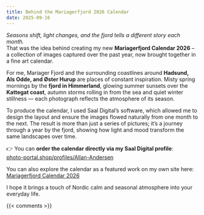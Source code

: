 ```yaml
---
title: Behind the Mariagerfjord 2026 Calendar
date: 2025-09-16
---
```

*Seasons shift, light changes, and the fjord tells a different story each month.*  
That was the idea behind creating my new **Mariagerfjord Calendar 2026** – a collection of images captured over the past year, now brought together in a fine art calendar.  

<!--more-->  

For me, Mariager Fjord and the surrounding coastlines around **Hadsund, Als Odde, and Øster Hurup** are places of constant inspiration. Misty spring mornings by the **fjord in Himmerland**, glowing summer sunsets over the **Kattegat coast**, autumn storms rolling in from the sea and quiet winter stillness — each photograph reflects the atmosphere of its season.  

To produce the calendar, I used Saal Digital’s software, which allowed me to design the layout and ensure the images flowed naturally from one month to the next. The result is more than just a series of pictures; it’s a journey through a year by the fjord, showing how light and mood transform the same landscapes over time.  

👉 You can **order the calendar directly via my Saal Digital profile**:  
[photo-portal.shop/profiles/Allan-Andersen](https://photo-portal.shop/profiles/Allan-Andersen)  

You can also explore the calendar as a featured work on my own site here:  
[Mariagerfjord Calendar 2026](https://redowlphoto.dk/works/mariagerfjord-calendar-2026/)  

I hope it brings a touch of Nordic calm and seasonal atmosphere into your everyday life.  
<!-- Mariager Fjord, Hadsund, Als Odde, Øster Hurup, Kattegat, Himmerland, calendar, fine art photography, Nordic seascapes, kalender, Mariagerfjord, photo, photography -->

{{< comments >}}
